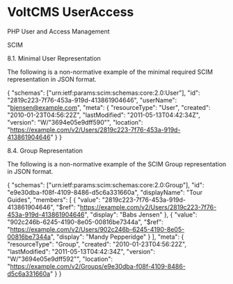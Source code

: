 # VoltCMS UserAccess

PHP User and Access Management

SCIM

8.1.  Minimal User Representation

   The following is a non-normative example of the minimal required SCIM
   representation in JSON format.

{
  "schemas": ["urn:ietf:params:scim:schemas:core:2.0:User"],
  "id": "2819c223-7f76-453a-919d-413861904646",
  "userName": "bjensen@example.com",
  "meta": {
    "resourceType": "User",
    "created": "2010-01-23T04:56:22Z",
    "lastModified": "2011-05-13T04:42:34Z",
    "version": "W\/\"3694e05e9dff590\"",
    "location":
     "https://example.com/v2/Users/2819c223-7f76-453a-919d-413861904646"
  }
}



8.4.  Group Representation

   The following is a non-normative example of the SCIM Group
   representation in JSON format.

   {
     "schemas": ["urn:ietf:params:scim:schemas:core:2.0:Group"],
     "id": "e9e30dba-f08f-4109-8486-d5c6a331660a",
     "displayName": "Tour Guides",
     "members": [
       {
         "value": "2819c223-7f76-453a-919d-413861904646",
         "$ref":
   "https://example.com/v2/Users/2819c223-7f76-453a-919d-413861904646",
         "display": "Babs Jensen"
       },
       {
         "value": "902c246b-6245-4190-8e05-00816be7344a",
         "$ref":
   "https://example.com/v2/Users/902c246b-6245-4190-8e05-00816be7344a",
         "display": "Mandy Pepperidge"
       }
     ],
     "meta": {
       "resourceType": "Group",
       "created": "2010-01-23T04:56:22Z",
       "lastModified": "2011-05-13T04:42:34Z",
       "version": "W\/\"3694e05e9dff592\"",
       "location":
   "https://example.com/v2/Groups/e9e30dba-f08f-4109-8486-d5c6a331660a"
     }
   }
